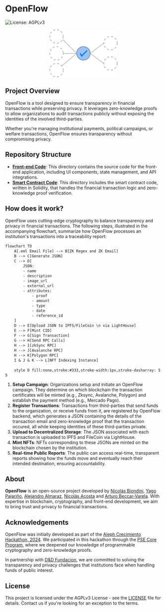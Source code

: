 # OpenFlow

![License: AGPLv3](https://img.shields.io/badge/License-AGPL%20v3-blue.svg) 

<p align="center">
  <img src="./assets/openflow-banner.png" alt="OpenFlow: Privacy-Preserving Financial Auditing" width="222"/>
</p>

## Project Overview

OpenFlow is a tool designed to ensure transparency in financial transactions while preserving privacy. It leverages zero-knowledge proofs to allow organizations to audit transactions publicly without exposing the identities of the involved third-parties.

Whether you're managing institutional payments, political campaigns, or welfare transactions, OpenFlow ensures transparency without compromising privacy.

## Repository Structure

- **[Front-end Code](https://github.com/yourusername/openflow-frontend)**: This directory contains the source code for the front-end application, including UI components, state management, and API integrations.
- **[Smart Contract Code](https://github.com/yourusername/openflow-contracts)**: This directory includes the smart contract code, written in Solidity, that handles the financial transaction logic and zero-knowledge proof verification.

## How does it work?

OpenFlow uses cutting-edge cryptography to balance transparency and privacy in financial transactions. The following steps, illustrated in the accompanying flowchart, summarize how OpenFlow processes an institution's transactions into a traceability report:

```mermaid
flowchart TD
    A[.eml Email File] --> B[ZK Regex and ZK Email]
    B --> C[Generate JSON]
    C --> D[
        JSON:
        - name
        - description
        - image_url
        - external_url
        - attributes:
            - proof
            - amount
            - type
            - date
            - reference_id
    ]
    D --> E[Upload JSON to IPFS/FileCoin \n via LightHouse]
    E --> F[Mint CID]
    F --> G[Sign Transaction]
    G --> H[Send RPC Calls]
    H --> I[zkSync RPC]
    H --> J[Avalanche RPC]
    H --> K[Polygon RPC]
    I & J & K --> L[NFT Indexing Instance]
    
    style D fill:none,stroke:#333,stroke-width:1px,stroke-dasharray: 5 5

```

1. **Setup Campaign**: Organizations setup and initiate an OpenFlow campaign. They determine on which blockchain the transaction certificates will be minted (e.g., Zksync, Avalanche, Polygon) and establish the payment method (e.g., Mercado Pago).
2. **Register Transactions**: Transactions from third-parties that send funds to the organization, or receive funds from it, are registered by OpenFlow backend, which generates a JSON containing the details of the transaction email and zero-knowledge proof that the transaction occured, all while keeping identities of these third-parties private.
3. **Upload to Decentralized Storage**: The JSON associated with each transaction is uploaded to IPFS and FileCoin via LightHouse.
4. **Mint NFTs**: NFTs corresponding to these JSONs are minted on the blockchain chosen by the institution.
5. **Real-time Public Reports**: The public can access real-time, transparent reports showing how the funds move and eventually reach their intended destination, ensuring accountability.

## About

**OpenFlow** is an open-source project developed by [Nicolás Biondini](https://github.com/NicolasBiondini), [Yago Pajariño](https://github.com/yagopajarino), [Alejandro Almaraz](https://github.com/almaraz97), [Nicolás Acosta](https://github.com/NicoAcosta) and [Arturo Beccar-Varela](https://github.com/arturoBeccar). With expertise in blockchain, cryptography, and front-end development, we aim to bring trust and privacy to financial transactions.

## Acknowledgements

OpenFlow was initially developed as part of the [Aleph Crecimiento Hackathon, 2024](https://www.aleph.crecimiento.build/en-aleph-hackathon). We participated in this hackathon through the [PSE Core Program](https://pse.dev/en/programs), where we deepened our knowledge of programmable cryptography and zero-knowledge proofs.

In partnership with [D&D Fundacion](https://ddfundacion.org/), we are committed to solving the transparency and privacy challenges that institutions face when handling funds of public interest.

## License

This project is licensed under the AGPLv3 License - see the [LICENSE](LICENSE) file for details. Contact us if you're looking for an exception to the terms.
